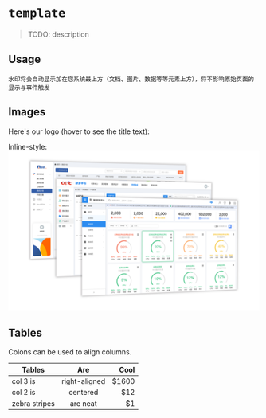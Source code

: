 # `template`
> TODO: description

## Usage
```
水印将会自动显示加在您系统最上方（文档、图片、数据等等元素上方），将不影响原始页面的显示与事件触发
```


## Images
Here's our logo (hover to see the title text):

Inline-style:
![alt text](https://raw.githubusercontent.com/yangjijiang/fuf-material/master/assets/watermark/frame.jpeg "Logo Title Text 1")


## Tables
Colons can be used to align columns.

| Tables        | Are           | Cool  |
| ------------- |:-------------:| -----:|
| col 3 is      | right-aligned | $1600 |
| col 2 is      | centered      |   $12 |
| zebra stripes | are neat      |    $1 |
